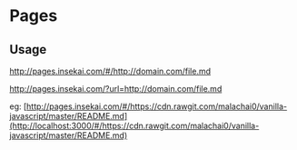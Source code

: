 # Pages

## Usage

http://pages.insekai.com/#/http://domain.com/file.md

http://pages.insekai.com/?url=http://domain.com/file.md

eg: [http://pages.insekai.com/#/https://cdn.rawgit.com/malachai0/vanilla-javascript/master/README.md](http://localhost:3000/#/https://cdn.rawgit.com/malachai0/vanilla-javascript/master/README.md)